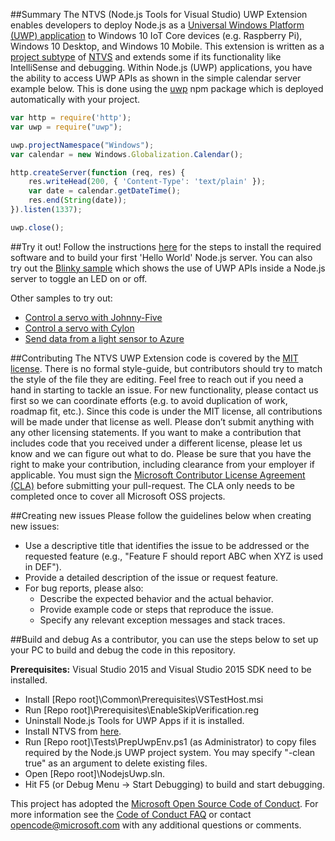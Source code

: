 ##Summary
The NTVS (Node.js Tools for Visual Studio) UWP Extension enables developers to deploy Node.js as a [Universal Windows Platform (UWP) application](https://github.com/ms-iot/node-uwp-wrapper) 
to Windows 10 IoT Core devices (e.g. Raspberry Pi), Windows 10 Desktop, and Windows 10 Mobile. 
This extension is written as a [project subtype](https://msdn.microsoft.com/en-us/library/bb166488.aspx) of [NTVS](http://aka.ms/ntvs) and extends some if its functionality like IntelliSense and debugging.
Within Node.js (UWP) applications, you have the ability to access UWP APIs as shown in the simple calendar server example below. This is done using the [uwp](https://www.npmjs.com/package/uwp) npm package which is deployed 
automatically with your project.

```javascript
var http = require('http');
var uwp = require("uwp");

uwp.projectNamespace("Windows");
var calendar = new Windows.Globalization.Calendar();

http.createServer(function (req, res) {
    res.writeHead(200, { 'Content-Type': 'text/plain' });
    var date = calendar.getDateTime();
    res.end(String(date));
}).listen(1337);

uwp.close();
```

##Try it out!
Follow the instructions [here](http://ms-iot.github.io/content/en-US/win10/samples/NodejsWU.htm) for the steps to install the required software and to build your first 'Hello World' Node.js server.
You can also try out the [Blinky sample](http://ms-iot.github.io/content/en-US/win10/samples/NodejsWUBlinky.htm) which shows the use of UWP APIs inside a Node.js server to toggle an LED on or off.

Other samples to try out:
* [Control a servo with Johnny-Five](http://ms-iot.github.io/content/en-US/win10/samples/NodejsWUJ5.htm)
* [Control a servo with Cylon](http://ms-iot.github.io/content/en-US/win10/samples/NodejsWUCylon.htm)
* [Send data from a light sensor to Azure](http://ms-iot.github.io/content/en-US/win10/samples/nodejs-wu-azure.htm)


##Contributing
The NTVS UWP Extension code is covered by the [MIT license](http://opensource.org/licenses/MIT). There is no formal style-guide, but contributors should try to match the style of the file they are editing. 
Feel free to reach out if you need a hand in starting to tackle an issue. For new functionality, please contact us first so we can coordinate efforts (e.g. to avoid duplication of work, roadmap fit, etc.).
Since this code is under the MIT license, all contributions will be made under that license as well. Please don’t submit anything with any other licensing statements. If you want to make a contribution 
that includes code that you received under a different license, please let us know and we can figure out what to do. Please be sure that you have the right to make your contribution, including clearance 
from your employer if applicable. You must sign the [Microsoft Contributor License Agreement (CLA)](https://cla.microsoft.com/) before submitting your pull-request. The CLA only needs to be completed once 
to cover all Microsoft OSS projects.


##Creating new issues
Please follow the guidelines below when creating new issues:
* Use a descriptive title that identifies the issue to be addressed or the requested feature (e.g., "Feature F should report ABC when XYZ is used in DEF").
* Provide a detailed description of the issue or request feature.
* For bug reports, please also:
    * Describe the expected behavior and the actual behavior.
    * Provide example code or steps that reproduce the issue.
    * Specify any relevant exception messages and stack traces.
	

##Build and debug
As a contributor, you can use the steps below to set up your PC to build and debug the code in this repository.

**Prerequisites:** Visual Studio 2015 and Visual Studio 2015 SDK need to be installed.
* Install [Repo root]\Common\Prerequisites\VSTestHost.msi
* Run [Repo root]\Prerequisites\EnableSkipVerification.reg
* Uninstall Node.js Tools for UWP Apps if it is installed.
* Install NTVS from [here](http://aka.ms/ntvslatest).
* Run [Repo root]\Tests\PrepUwpEnv.ps1 (as Administrator) to copy files required by the Node.js UWP project system. You may specify "-clean true" as an argument to delete existing files.
* Open [Repo root]\NodejsUwp.sln.
* Hit F5 (or Debug Menu -> Start Debugging) to build and start debugging.

This project has adopted the [Microsoft Open Source Code of Conduct](https://opensource.microsoft.com/codeofconduct/). 
For more information see the [Code of Conduct FAQ](https://opensource.microsoft.com/codeofconduct/faq/) 
or contact [opencode@microsoft.com](mailto:opencode@microsoft.com) with any additional questions or comments.
